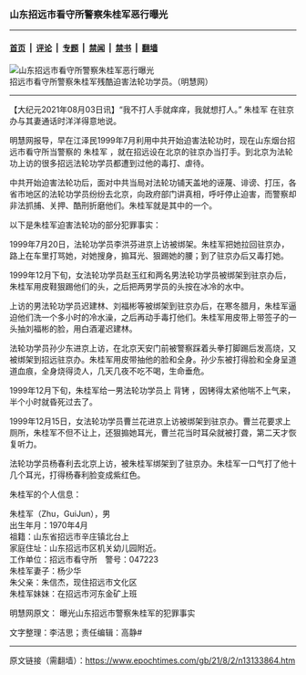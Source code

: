 ### 山东招远市看守所警察朱桂军恶行曝光

---

#### [首页](../../../..?n13133864) &nbsp;|&nbsp; [评论](../../../../../epoch-comment?n13133864) &nbsp;|&nbsp; [专题](../../../../../epoch-special?n13133864) &nbsp;|&nbsp; [禁闻](../../../../../epoch-news?n13133864) &nbsp;|&nbsp; [禁书](../../../../../books?n13133864) &nbsp;|&nbsp; [翻墙](https://github.com/gfw-breaker/nogfw/blob/master/README.md?n13133864)


<div><img alt="山东招远市看守所警察朱桂军恶行曝光" class="attachment-djy_600_400 size-djy_600_400 wp-post-image" src="https://i.epochtimes.com/assets/uploads/2021/08/id13134080-50ebaa36f73f026a516b51efb5211651-600x400.jpg"/>
<div class="caption">
 招远市看守所警察朱桂军残酷迫害法轮功学员。（明慧网）
</div></div><hr/><div class="post_content" id="artbody" itemprop="articleBody">
 <!-- article content begin -->
 <p>
  【大纪元2021年08月03日讯】“我不打人手就痒痒，我就想打人。”
  <ok href="https://www.epochtimes.com/gb/tag/%E6%9C%B1%E6%A1%82%E5%86%9B.html">
   朱桂军
  </ok>
  在驻京办与其妻通话时洋洋得意地说。
 </p>
 <p>
  明慧网报导，早在江泽民1999年7月利用中共开始迫害法轮功时，现在山东烟台招远市看守所当警察的
  <ok href="https://www.epochtimes.com/gb/tag/%E6%9C%B1%E6%A1%82%E5%86%9B.html">
   朱桂军
  </ok>
  ，就在招远设在北京的驻京办当打手。到北京为法轮功上访的很多招远法轮功学员都遭到过他的毒打、虐待。
 </p>
 <p>
  中共开始迫害法轮功后，面对中共当局对法轮功铺天盖地的诬蔑、诽谤、打压，各省市地区的法轮功学员纷纷去北京，向政府部门讲真相，呼吁停止迫害，而警察却非法抓捕、关押、酷刑折磨他们。朱桂军就是其中的一个。
 </p>
 <p>
  以下是朱桂军迫害法轮功的部分犯罪事实：
 </p>
 <p>
  1999年7月20日，法轮功学员李洪芬进京上访被绑架。朱桂军把她拉回驻京办，路上在车里打骂她，对她搜身，搧耳光、狠踢她的腰；到了驻京办后又毒打她。
 </p>
 <p>
  1999年12月下旬，女法轮功学员赵玉红和两名男法轮功学员被绑架到驻京办后，朱桂军用皮鞋狠踢他们的头，之后把两男学员的头按在冰冷的水中。
 </p>
 <p>
  上访的男法轮功学员迟建林、刘福彬等被绑架到驻京办后，在寒冬腊月，朱桂军逼迫他们洗一个多小时的冷水澡，之后再动手毒打他们。朱桂军用皮带上带签子的一头抽刘福彬的脸，用白酒灌迟建林。
 </p>
 <p>
  法轮功学员孙少东进京上访，在北京天安门前被警察踩着头拳打脚踢后发高烧，又被绑架到招远驻京办。朱桂军用皮带抽他的脸和全身。孙少东被打得脸和全身呈道道血痕，全身烧得烫人，几天几夜不吃不喝，生命垂危。
 </p>
 <p>
  1999年12月下旬，朱桂军给一男法轮功学员上
  <ok href="https://www.epochtimes.com/gb/tag/%E8%83%8C%E9%93%90.html">
   背铐
  </ok>
  ，因铐得太紧他喘不上气来，半个小时就昏死过去了。
 </p>
 <p>
  1999年12月15日，女法轮功学员曹兰花进京上访被绑架到驻京办。曹兰花要求上厕所，朱桂军不但不让上，还狠搧她耳光，曹兰花当时耳朵就被打聋，第二天才恢复听力。
 </p>
 <p>
  法轮功学员杨春利去北京上访，被朱桂军绑架到了驻京办。朱桂军一口气打了他十几个耳光，打得杨春利脸变成紫红色。
 </p>
 <p>
  朱桂军的个人信息：
 </p>
 <p>
  朱桂军（Zhu，GuiJun），男
  <br/>
  出生年月：1970年4月
  <br/>
  祖籍：山东省招远市辛庄镇北台上
  <br/>
  家庭住址：山东招远市区机关幼儿园附近。
  <br/>
  工作单位：招远市看守所　警号：047223
  <br/>
  朱桂军妻子：杨少华
  <br/>
  朱父亲：朱信杰，现住招远市文化区
  <br/>
  朱桂军妹妹：在招远市河东金矿上班
 </p>
 <p>
  明慧网原文：
  <ok href="http://big5.minghui.org/mh/articles/2021/8/2/%E6%9B%9D%E5%85%89%E5%B1%B1%E6%9D%B1%E6%8B%9B%E9%81%A0%E5%B8%82%E8%AD%A6%E5%AF%9F%E6%9C%B1%E6%A1%82%E8%BB%8D%E7%9A%84%E7%8A%AF%E7%BD%AA%E4%BA%8B%E5%AF%A6-428933.html">
   曝光山东招远市警察朱桂军的犯罪事实
  </ok>
 </p>
 <p>
  文字整理：李洁思；责任编辑：高静#
 </p>
 <!-- article content end -->
 <div id="below_article_ad">
 </div>
</div>


---

原文链接（需翻墙）：https://www.epochtimes.com/gb/21/8/2/n13133864.htm